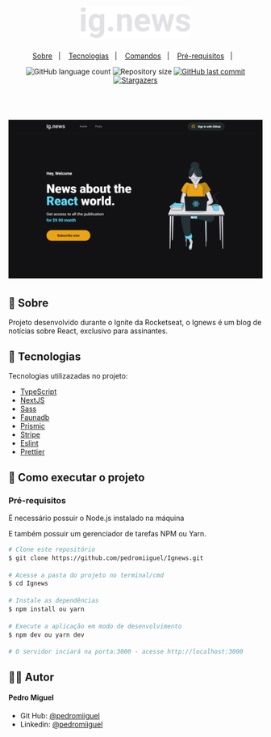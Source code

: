 <h1 align="center">
    <img alt="Ignews" title="Ignews" src=".github/logo.svg" width="220px" color="#fff" />
</h1>

<p align="center">
 <a href="#-sobre">Sobre</a>&nbsp;&nbsp;&nbsp;|&nbsp;&nbsp;&nbsp;
  <a href="#-tecnologias">Tecnologias</a>&nbsp;&nbsp;&nbsp;|&nbsp;&nbsp;&nbsp;
  <a href="#-comandos">Comandos</a>&nbsp;&nbsp;&nbsp;|&nbsp;&nbsp;&nbsp;
  <a href="#-como-executar-o-projeto">Pré-requisitos</a>&nbsp;&nbsp;&nbsp;|&nbsp;&nbsp;&nbsp;
</p>

<p align="center">
  <img alt="GitHub language count" src="https://img.shields.io/github/languages/count/pedromiiguel/Ignews">

  <img alt="Repository size" src="https://img.shields.io/github/repo-size/pedromiiguel/Ignews">

  <a href="https://github.com/pedromiiguel/Ignews/commits/master">
    <img alt="GitHub last commit" src="https://img.shields.io/github/last-commit/pedromiiguel/Ignews">
  </a>

   <a href="https://github.com/pedromiiguel/Ignews/stargazers">
    <img alt="Stargazers" src="https://img.shields.io/github/stars/pedromiiguel/Ignews?style=social">
  </a>
</p>

<br/>

<h1 align="center">
     <img alt="Ignews" title="Ignews" src=".github/ignews.png"/>
</h1>

## 🔖 Sobre

Projeto desenvolvido durante o Ignite da Rocketseat, o Ignews é um blog de notícias sobre React, exclusivo para assinantes.

## 🚀 Tecnologias

Tecnologias utilizazadas no projeto:

- [TypeScript](https://www.typescriptlang.org/)
- [NextJS](https://nextjs.org/)
- [Sass](https://sass-lang.com/)
- [Faunadb](https://fauna.com/)
- [Prismic](https://prismic.io/)
- [Stripe](https://stripe.com/br)
- [Eslint](https://eslint.org/)
- [Prettier](https://prettier.io/)

## 🔧 Como executar o projeto

### Pré-requisitos

<p> É necessário possuir o Node.js instalado na máquina </p>
<p>E também possuir um gerenciador de tarefas NPM ou Yarn.</p>

```bash
# Clone este repositório
$ git clone https://github.com/pedromiiguel/Ignews.git

# Acesse a pasta do projeto no terminal/cmd
$ cd Ignews

# Instale as dependências
$ npm install ou yarn

# Execute a aplicação em modo de desenvolvimento
$ npm dev ou yarn dev

# O servidor inciará na porta:3000 - acesse http://localhost:3000
```

## :man_astronaut: Autor

#### Pedro Miguel

- Git Hub: <a href="https://github.com/pedromiiguel" target="_blank" >@pedromiiguel</a>
- Linkedin: <a href="https://www.linkedin.com/in/pedro-miiguel" target="_blank" >@pedromiiguel</a>

